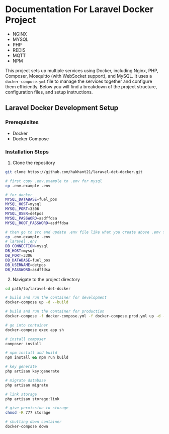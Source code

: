 # Documentation For Laravel Docker Project 

 - NGINX
 - MYSQL
 - PHP
 - REDIS
 - MQTT
 - NPM

This project sets up multiple services using Docker, including Nginx, PHP, Composer, Mosquitto (with WebSocket support), and MySQL. It uses a `docker-compose.yml` file to manage the services together and configure them efficiently. Below you will find a breakdown of the project structure, configuration files, and setup instructions.

## Laravel Docker Development Setup

### Prerequisites
- Docker
- Docker Compose

### Installation Steps

1. Clone the repository
```bash
git clone https://github.com/hakhant21/laravel-det-docker.git

# first copy .env.example to .env for mysql
cp .env.example .env

# for docker 
MYSQL_DATABASE=fuel_pos
MYSQL_HOST=mysql
MYSQL_PORT=3306
MYSQL_USER=detpos
MYSQL_PASSWORD=asdffdsa
MYSQL_ROOT_PASSWORD=asdffdsa

# then go to src and update .env file like what you create above .env for laravel
cp .env.example .env
# laravel .env
DB_CONNECTION=mysql
DB_HOST=mysql
DB_PORT=3306
DB_DATABASE=fuel_pos
DB_USERNAME=detpos
DB_PASSWORD=asdffdsa

```

2. Navigate to the project directory
```bash
cd path/to/laravel-det-docker

# build and run the container for development
docker-compose up -d --build

# build and run the container for production
docker-compose -f docker-compose.yml -f docker-compose.prod.yml up -d --build

# go into container 
docker-compose exec app sh

# install composer
composer install

# npm install and build
npm install && npm run build

# key generate
php artisan key:generate

# migrate database
php artisan migrate

# link storage
php artisan storage:link

# give permission to storage
chmod -R 777 storage

# shutting down container
docker-compose down
```
